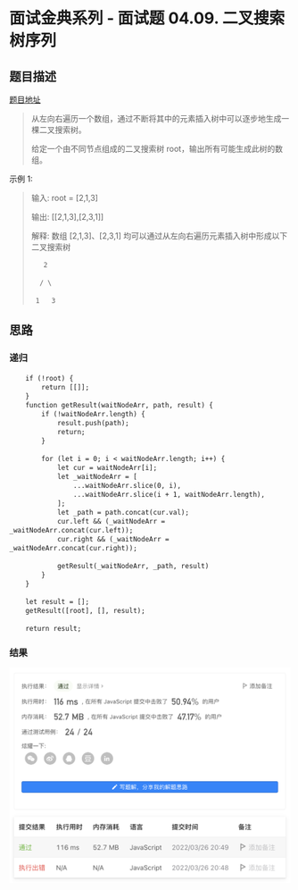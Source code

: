 # 面试金典系列 - 面试题 04.09. 二叉搜索树序列

## 题目描述
[题目地址](https://leetcode-cn.com/problems/bst-sequences-lcci/)

> 从左向右遍历一个数组，通过不断将其中的元素插入树中可以逐步地生成一棵二叉搜索树。
>
> 给定一个由不同节点组成的二叉搜索树 root，输出所有可能生成此树的数组。

示例 1:

> 输入: root = [2,1,3]
> 
> 输出: [[2,1,3],[2,3,1]]
> 
> 解释: 数组 [2,1,3]、[2,3,1] 均可以通过从左向右遍历元素插入树中形成以下二叉搜索树
> 
>
>        2
>        
>       / \ 
>
>      1   3


## 思路

### 递归
```
    if (!root) {
        return [[]];
    }
    function getResult(waitNodeArr, path, result) {
        if (!waitNodeArr.length) {
            result.push(path);
            return;
        }

        for (let i = 0; i < waitNodeArr.length; i++) {
            let cur = waitNodeArr[i];
            let _waitNodeArr = [
                ...waitNodeArr.slice(0, i),
                ...waitNodeArr.slice(i + 1, waitNodeArr.length),
            ];
            let _path = path.concat(cur.val);
            cur.left && (_waitNodeArr = _waitNodeArr.concat(cur.left));
            cur.right && (_waitNodeArr = _waitNodeArr.concat(cur.right));

            getResult(_waitNodeArr, _path, result)
        }
    }

    let result = [];
    getResult([root], [], result);

    return result;
```

### 结果
![运行结果](./4-9.png)

